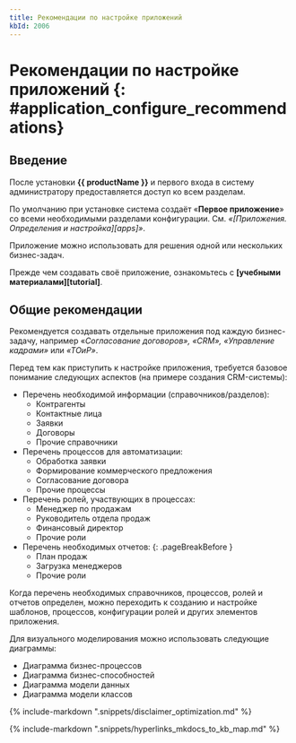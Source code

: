 ```yaml
---
title: Рекомендации по настройке приложений
kbId: 2006
---
```


# Рекомендации по настройке приложений {: #application_configure_recommendations}

## Введение

После установки **{{ productName }}** и первого входа в систему администратору предоставляется доступ ко всем разделам.

По умолчанию при установке система создаёт «**Первое приложение**» со всеми необходимыми разделами конфигурации. См. _«[Приложения. Определения и настройка][apps]»_.

Приложение можно использовать для решения одной или нескольких бизнес-задач.

Прежде чем создавать своё приложение, ознакомьтесь с **[учебными материалами][tutorial]**.

## Общие рекомендации

Рекомендуется создавать отдельные приложения под каждую бизнес-задачу, например «_Согласование договоров», «CRM», «Управление кадрами»_ или _«ТОиР»_.

Перед тем как приступить к настройке приложения, требуется базовое понимание следующих аспектов (на примере создания CRM-системы):

- Перечень необходимой информации (справочников/разделов):
    - Контрагенты
    - Контактные лица
    - Заявки
    - Договоры
    - Прочие справочники
- Перечень процессов для автоматизации:
    - Обработка заявки
    - Формирование коммерческого предложения
    - Согласование договора
    - Прочие процессы
- Перечень ролей, участвующих в процессах:
    - Менеджер по продажам
    - Руководитель отдела продаж
    - Финансовый директор
    - Прочие роли
- Перечень необходимых отчетов:
{: .pageBreakBefore }
    - План продаж
    - Загрузка менеджеров
    - Прочие роли

Когда перечень необходимых справочников, процессов, ролей и отчетов определен, можно переходить к созданию и настройке шаблонов, процессов, конфигурации ролей и других элементов приложения.

Для визуального моделирования можно использовать следующие диаграммы:

- Диаграмма бизнес-процессов
- Диаграмма бизнес-способностей
- Диаграмма модели данных
- Диаграмма модели классов

{% include-markdown ".snippets/disclaimer_optimization.md" %}

{% include-markdown ".snippets/hyperlinks_mkdocs_to_kb_map.md" %}

